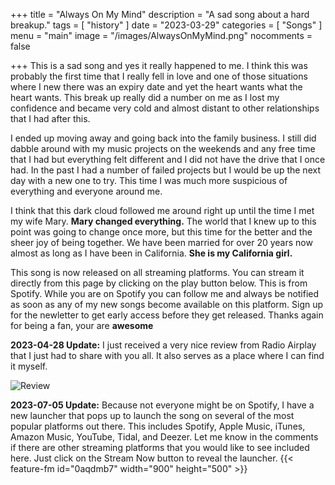 +++
title = "Always On My Mind"
description = "A sad song about a hard breakup."
tags =  [
    "history"
]
date = "2023-03-29"
categories = [
    "Songs"
]
menu = "main"
image = "/images/AlwaysOnMyMind.png"
nocomments = false

+++
This is a sad song and yes it really happened to me.  I think this was probably the first time that I really fell in love and one of those situations where I new there was an expiry date and yet the heart wants what the heart wants.  This break up really did a number on me as I lost my confidence and became very cold and almost distant to other relationships that I had after this.

I ended up moving away and going back into the family business.  I still did dabble around with my music projects on the weekends and any free time that I had but everything felt different and I did not have the drive that I once had.  In the past I had a number of failed projects but I would be up the next day with a new one to try.  This time I was much more suspicious of everything and everyone around me.

I think that this dark cloud followed me around right up until the time I met my wife Mary.  **Mary changed everything.**  The world that I knew up to this point was going to change once more, but this time for the better and the sheer joy of being together.  We have been married for over 20 years now almost as long as I have been in California.  **She is my California girl.**

This song is now released on all streaming platforms.  You can stream it directly from this page by clicking on the play button below.  This is from Spotify.  While you are on Spotify you can follow me and always be notified as soon as any of my new songs become available on this platform.  Sign up for the newletter to get early access before they get released. Thanks again for being a fan, your are **awesome**

**2023-04-28 Update:** I just received a very nice review from Radio Airplay that I just had to share with you all.  It also serves as a place where I can find it myself.

![Review](/images/Review_AlwaysOnMyMind.png)

**2023-07-05 Update:** Because not everyone might be on Spotify, I have a new launcher that pops up to launch the song on several of the most popular platforms out there.  This includes Spotify, Apple Music, iTunes, Amazon Music, YouTube, Tidal, and Deezer.  Let me know in the comments if there are other streaming platforms that you would like to see included here.  Just click on the Stream Now button to reveal the launcher.
{{< feature-fm  id="0aqdmb7" width="900" height="500" >}}


